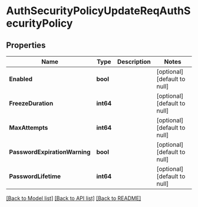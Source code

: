 # AuthSecurityPolicyUpdateReqAuthSecurityPolicy

## Properties
Name | Type | Description | Notes
------------ | ------------- | ------------- | -------------
**Enabled** | **bool** |  | [optional] [default to null]
**FreezeDuration** | **int64** |  | [optional] [default to null]
**MaxAttempts** | **int64** |  | [optional] [default to null]
**PasswordExpirationWarning** | **bool** |  | [optional] [default to null]
**PasswordLifetime** | **int64** |  | [optional] [default to null]

[[Back to Model list]](../README.md#documentation-for-models) [[Back to API list]](../README.md#documentation-for-api-endpoints) [[Back to README]](../README.md)


